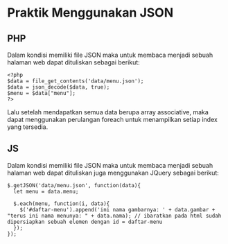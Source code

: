 # Praktik Menggunakan JSON

## PHP
Dalam kondisi memiliki file JSON maka untuk membaca menjadi sebuah halaman web dapat dituliskan sebagai berikut:
```
<?php
$data = file_get_contents('data/menu.json');
$data = json_decode($data, true);
$menu = $data["menu"];
?>
```
Lalu setelah mendapatkan semua data berupa array associative, maka dapat menggunakan perulangan foreach untuk menampilkan setiap index yang tersedia.

## JS
Dalam kondisi memiliki file JSON maka untuk membaca menjadi sebuah halaman web dapat dituliskan juga menggunakan JQuery sebagai berikut:
```
$.getJSON('data/menu.json', function(data){
  let menu = data.menu;
  
  $.each(menu, function(i, data){
    $('#daftar-menu').append('ini nama gambarnya: ' + data.gambar + "terus ini nama menunya: " + data.nama); // ibaratkan pada html sudah dipersiapkan sebuah elemen dengan id = daftar-menu
  });
});
```
